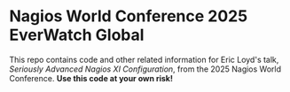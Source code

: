 # Nagios World Conference 2025 EverWatch Global

This repo contains code and other related information for Eric Loyd's talk, *Seriously Advanced Nagios XI Configuration*, from the 2025 Nagios World Conference.  **Use this code at your own risk!**
